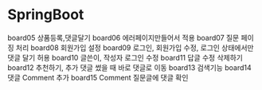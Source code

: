 # SpringBoot
board05 상품등록,댓글달기
board06 에러페이지만들어서 적용
board07 질문 페이징 처리
board08 회원가입 설정
board09 로그인, 회원가입 수정, 로그인 상태에서만 댓글 달기 허용
board10 글쓴이, 작성자 로그인 수정
board11 답글 수정 삭제하기
board12 추천하기, 추가 댓글 썼을 때 바로 댓글로 이동
board13 검색기능
board14 댓글 Comment 추가
board15 Comment 질문글에 댓글 확인
